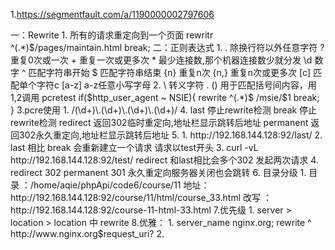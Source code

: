1.https://segmentfault.com/a/1190000002797606

一：Rewrite
	1.  所有的请求重定向到一个页面
		rewritr ^(.*)$/pages/maintain.html break;
二：正则表达式
	1. . 除换行符以外任意字符
	   ?   重复0次或一次
	   +   重复一次或更多次
	   *   最少连接数,那个机器连接数少就分发
	   \d  数字
	   ^   匹配字符串开始
	   $   匹配字符串结束
	   {n}  重复n次
	   {n,} 重复n次或更多次
	   [c]  匹配单个字符c
	   [a-z]  a-z任意小写字母
	2.
		\ 转义字符  \.
		()  用于匹配括号间内容，用$1,$2调用
		pcretest
		if($http_user_agent ~ NSIE){
			rewrite ^(.*)$ /msie/$1 break;
		}
	3.pcre使用
		1. /(\d+)\.(\d+)\.(\d+)\.(\d+)/
	4.	   last 停止rewrite检测
		   break 停止rewrite检测
		   redirect 返回302临时重定向,地址栏显示跳转后地址
		   permanent 返回302永久重定向,地址栏显示跳转后地址
	5.
		1. http://192.168.144.128:92/last/
		2. last 相比 break 会重新建立一个请求 请求以test开头
		3. curl -vL  http://192.168.144.128:92/test/
			redirect 和last相比会多个302  发起两次请求
		4. 
			redirect 302   
			permanent 301 永久重定向服务器关闭也会跳转
	6. 目录分级
		1.
			目录 ：/home/aqie/phpApi/code6/course/11
			地址： http://192.168.144.128:92/course/11/html/course_33.html
			改写 ： http://192.168.144.128:92/course-11-html-33.html
	7.优先级
		1. server > location > location 中 rewrite
	8.优雅：
		1.
			server_name nginx.org;
			rewrite ^ http://www.nginx.org$request_uri?
		2. 